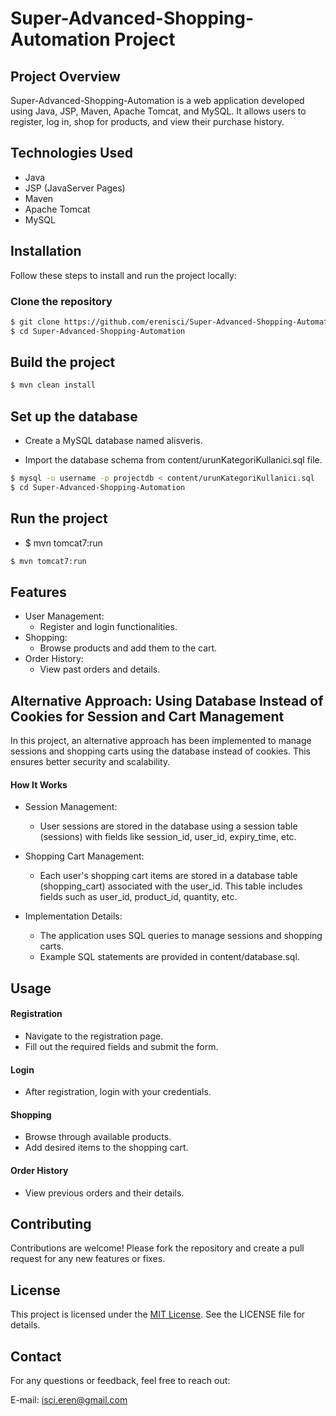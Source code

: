 # Super-Advanced-Shopping-Automation Project

## Project Overview

Super-Advanced-Shopping-Automation is a web application developed using Java, JSP, Maven, Apache Tomcat, and MySQL. It allows users to register, log in, shop for products, and view their purchase history.

## Technologies Used

- Java
- JSP (JavaServer Pages)
- Maven
- Apache Tomcat
- MySQL

## Installation

Follow these steps to install and run the project locally:

### Clone the repository

```bash
$ git clone https://github.com/erenisci/Super-Advanced-Shopping-Automation.git
$ cd Super-Advanced-Shopping-Automation
```

## Build the project

```bash
$ mvn clean install
```

## Set up the database

- Create a MySQL database named alisveris.

- Import the database schema from content/urunKategoriKullanici.sql file.

```bash
$ mysql -u username -p projectdb < content/urunKategoriKullanici.sql
$ cd Super-Advanced-Shopping-Automation
```

## Run the project

- $ mvn tomcat7:run

```bash
$ mvn tomcat7:run
```

## Features

- User Management:
  - Register and login functionalities.
- Shopping:
  - Browse products and add them to the cart.
- Order History:
  - View past orders and details.

## Alternative Approach: Using Database Instead of Cookies for Session and Cart Management

In this project, an alternative approach has been implemented to manage sessions and shopping carts using the database instead of cookies. This ensures better security and scalability.

#### How It Works

- Session Management:

  - User sessions are stored in the database using a session table (sessions) with fields like session_id, user_id, expiry_time, etc.

- Shopping Cart Management:

  - Each user's shopping cart items are stored in a database table (shopping_cart) associated with the user_id. This table includes fields such as user_id, product_id, quantity, etc.

- Implementation Details:
  - The application uses SQL queries to manage sessions and shopping carts.
  - Example SQL statements are provided in content/database.sql.

## Usage

#### Registration

- Navigate to the registration page.
- Fill out the required fields and submit the form.

#### Login

- After registration, login with your credentials.

#### Shopping

- Browse through available products.
- Add desired items to the shopping cart.

#### Order History

- View previous orders and their details.

## Contributing

Contributions are welcome! Please fork the repository and create a pull request for any new features or fixes.

## License

This project is licensed under the [MIT License](./LICENSE). See the LICENSE file for details.

## Contact

For any questions or feedback, feel free to reach out:

E-mail: isci.eren@gmail.com
